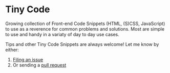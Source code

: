 # Tiny Code

Growing collection of Front-end Code Snippets (HTML, (S)CSS, JavaScript) to use as a reverence for common problems and solutions. Most are simple to use and handy in a variaty of day to day use cases.

Tips and other Tiny Code Snippets are always welcome! Let me know by either:
  1. [Filing an issue](https://github.com/markteekman/tiny-code/issues)
  2. Or sending a [pull request](https://github.com/markteekman/tiny-code/pulls)
